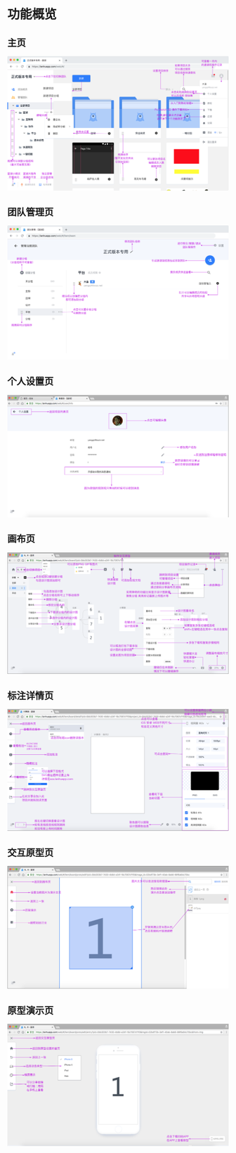 # 功能概览

## 主页

![](.gitbook/assets/zhu-ye.png)

## 团队管理页

![](.gitbook/assets/guan-li-tuan-dui.png)

## 个人设置页

![](.gitbook/assets/ge-ren-she-zhi.png)

## 画布页

![](.gitbook/assets/hua-bu-ye.png)

## 标注详情页

![](.gitbook/assets/biao-zhu-ye.png)

## 交互原型页

![](.gitbook/assets/jiao-hu-yuan-xing.png)

## 原型演示页

![](.gitbook/assets/yuan-xing-yan-shi.png)
